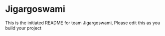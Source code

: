 # Jigargoswami
This is the initiated README for team Jigargoswami, Please edit this as you build your project
